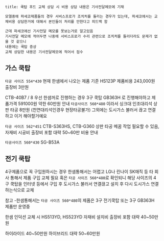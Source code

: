 ```ad-note
title: 쿡탑 후드 교체 상담 시 비용 상담 내용은 기사전달메모에 기재

모델중에 파세코제품들의 경우 서비스프로가 조치처를 돌리는 경우가 있는데, 파세코에서는 교체비용 상담한거에 대해서 본인들이 처리를 안한다고 피드백 함

근데 파세코에선 기사전달 메모를 못보는거로 알고있음
기사전달 메모에 적어두면 나중에 서비스프로가 수리 관련으로 조치처를 돌리더라도 문제가 없을 것 같으니 
내용에는 쿡탑 증상
교체 상담한 내용은 기사전달메모에 적어서 접수
```

## 가스 쿡탑
`타공 사이즈 554*430`
현재 한샘에서 나오는 제품 기준 HS123P 
제품비용 243,000원 
출장비 3만원

CTB-40B7 / 8
우선 한샘꺼로 진행하는 경우 
3구 쿡탑 GB363H 로 진행해야하고 제품가격 591000원
약한 60만원 안내
`타공사이즈 560*480` 이라서 싱크대 인조대리석 상판 타공 8만원 (천연대리석인경우 현장타공불가)
그외에는 도시가스 불러서 끊고 연결하고 이거 해야할거예요

`타공 사이즈 562*451`
CTB-S363HS, CTB-G360
상판 타공 메꿈 작업 필요할 수 있음, 자재비 시공비 출장비 포함 대략 50~60만 비용 안내

`타공사이즈 560*430`
SG-B53A 

## 전기 쿡탑
4구제품으로 꼭 구입원하시는 경우 한샘통해서는 어렵고
LG나 린나이 SK매직 등 타 회사 통해서 제품 구입 교체 필요
혹은 `타공 사이즈 560*480`로 확인되니 해당 사이즈의 4구 쿡탑을 인터넷 등에서 구입 후 도시가스 불러서 연결끊고 설치 후 다시 도시가스 연결하는식으로 교체 

참고 -한샘통해서는 `타공 사이즈 560*480`의 제품은 3구 전기쿡탑 또는 3구 GB363H 제품만 운영중

한샘 인덕션 교체 시 HS513YD, HS523YD 
자재비 설치비 출장비 포함 대략 40~50만원

하이라이드 40~50만원
하이브리드 대략 50~60만원


